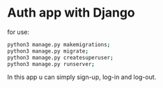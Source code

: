 

# Auth app with Django

for use:
```bash
python3 manage.py makemigrations;
python3 manage.py migrate;
python3 manage.py createsuperuser;
python3 manage.py runserver;
```

In this app u can simply sign-up, log-in and log-out.

